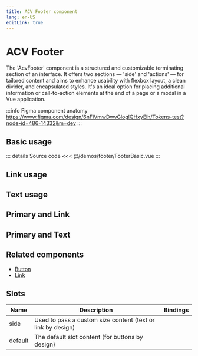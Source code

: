 ```yaml
---
title: ACV Footer component
lang: en-US
editLink: true
---
```


# ACV Footer

The 'AcvFooter' component is a structured and customizable terminating section of an interface.
It offers two sections —
'side' and 'actions' — for tailored content and aims to enhance usability with flexbox layout,
a clean divider, and encapsulated styles.
It's an ideal option
for placing additional information or call-to-action elements at the end of a page or a modal in a Vue application.

:::info Figma component anatomy
https://www.figma.com/design/6nFlVmwDwvGloglQHxyElh/Tokens-test?node-id=486-14332&m=dev
:::

## Basic usage

<FooterBasic />

::: details Source code
<<< @/demos/footer/FooterBasic.vue
:::

## Link usage

<FooterLink />

## Text usage

<FooterText />

## Primary and Link

<FooterPrimaryLink />

## Primary and Text

<FooterPrimaryText />

## Related components

- [Button](/components/button/button.doc)
- [Link](/components/link/link.doc)

## Slots

| Name    | Description                                                 | Bindings |
| ------- | ----------------------------------------------------------- | -------- |
| side    | Used to pass a custom size content (text or link by design) |          |
| default | The default slot content (for buttons by design)            |          |
